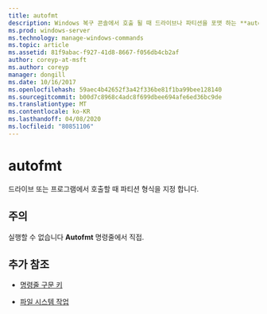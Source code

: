 ```yaml
---
title: autofmt
description: Windows 복구 콘솔에서 호출 될 때 드라이브나 파티션을 포맷 하는 **autofmt**에 대 한 windows 명령 항목입니다.
ms.prod: windows-server
ms.technology: manage-windows-commands
ms.topic: article
ms.assetid: 81f9abac-f927-41d8-8667-f056db4cb2af
author: coreyp-at-msft
ms.author: coreyp
manager: dongill
ms.date: 10/16/2017
ms.openlocfilehash: 59aec4b42652f3a42f336be81f1ba99bee128140
ms.sourcegitcommit: b00d7c8968c4adc8f699dbee694afe6ed36bc9de
ms.translationtype: MT
ms.contentlocale: ko-KR
ms.lasthandoff: 04/08/2020
ms.locfileid: "80851106"
---
```

# <a name="autofmt"></a>autofmt

드라이브 또는 프로그램에서 호출할 때 파티션 형식을 지정 합니다.

## <a name="remarks"></a>주의

실행할 수 없습니다 **Autofmt** 명령줄에서 직접.

## <a name="additional-references"></a>추가 참조

- [명령줄 구문 키](command-line-syntax-key.md)

- [파일 시스템 작업](https://go.microsoft.com/fwlink/?LinkId=4509)